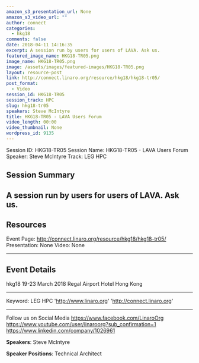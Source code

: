 ```yaml
---
amazon_s3_presentation_url: None
amazon_s3_video_url: ""
author: connect
categories:
  - hkg18
comments: false
date: 2018-04-11 14:16:35
excerpt: A session run by users for users of LAVA. Ask us.
featured_image_name: HKG18-TR05.png
image_name: HKG18-TR05.png
image: /assets/images/featured-images/HKG18-TR05.png
layout: resource-post
link: http://connect.linaro.org/resource/hkg18/hkg18-tr05/
post_format:
  - Video
session_id: HKG18-TR05
session_track: HPC
slug: hkg18-tr05
speakers: Steve McIntyre
title: HKG18-TR05 - LAVA Users Forum
video_length: 00:00
video_thumbnail: None
wordpress_id: 9135
---
```


Session ID: HKG18-TR05
Session Name: HKG18-TR05 - LAVA Users Forum
Speaker: Steve McIntyre
Track: LEG HPC

## Session Summary

## A session run by users for users of LAVA. Ask us.

## Resources

Event Page: http://connect.linaro.org/resource/hkg18/hkg18-tr05/
Presentation: None
Video: None

---

## Event Details

hkg18
19-23 March 2018
Regal Airport Hotel Hong Kong

---

Keyword: LEG HPC
'http://www.linaro.org'
'http://connect.linaro.org'

---

Follow us on Social Media
https://www.facebook.com/LinaroOrg
https://www.youtube.com/user/linaroorg?sub_confirmation=1
https://www.linkedin.com/company/1026961

**Speakers**: Steve McIntyre

**Speaker Positions**: Technical Architect
